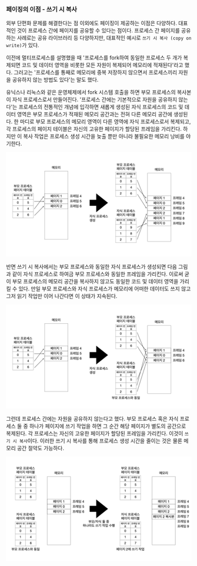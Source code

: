 ### 페이징의 이점 - 쓰기 시 복사
외부 단편화 문제를 해결한다는 점 이외에도 페이징이 제공하는 이점은 다양하다. 대표적인 것이 프로세스 간에 페이지를 공유할 수 있다는 점이다. 프로세스 간 페이지를 공유하는 사례로는 공유 라이브러리 등 다양하지만, 대표적인 예시로 `쓰기 시 복사 (copy on write)`가 있다.

이전에 멀티프로세스를 설명했을 때 '프로세스를 fork하여 동일한 프로세스 두 개가 복제되면 코드 및 데이터 영역을 비롯한 모든 자원이 복제되어 메모리에 적재된다'라고 했다. 그러고는 '프로세스를 통째로 메모리에 중복 저장하지 않으면서 프로세스끼리 자원을 공유하지 않는 방법도 있다'는 말도 했다.

유닉스나 리눅스와 같은 운영체제에서 fork 시스템 호출을 하면 부모 프로세스의 복사본이 자식 프로세스로서 만들어진다. '프로세스 간에는 기본적으로 자원을 공유하지 않는다'는 프로세스의 전통적인 개념에 입각하면 새롭게 생성된 자식 프로세스의 코드 및 데이터 영역은 부모 프로세스가 적재된 메모리 공간과는 전혀 다른 메모리 공간에 생성된다. 한 마디로 부모 프로세스의 메모리 영역이 다른 영역에 자식 프로세스로서 복제되고, 각 프로세스의 페이지 테이블은 자신의 고유한 페이지가 할당된 프레임을 가리킨다. 하지만 이 복사 작업은 프로세스 생성 시간을 늦출 뿐만 아니라 불필요한 메모리 낭비를 야기한다.

![페이징 이점 - 쓰기 시 복사.001.jpeg](<images/페이징 이점 - 쓰기 시 복사.001.jpeg>)

반면 쓰기 시 복사에서는 부모 프로세스와 동일한 자식 프로세스가 생성되면 다음 그림과 같이 자식 프로세스로 하여금 부모 프로세스와 동일한 프레임을 가리킨다. 이로써 굳이 부모 프로세스의 메모리 공간을 복사하지 않고도 동일한 코드 및 데이터 영역을 가리킬 수 있다. 만일 부모 프로세스와 자식 프로세스가 메모리에 어떠한 데이터도 쓰지 않고 그저 읽기 작업만 이어 나간다면 이 상태가 지속된다.

![페이징 이점 - 쓰기 시 복사.002.jpeg](<images/페이징 이점 - 쓰기 시 복사.002.jpeg>)

그런데 프로세스 간에는 자원을 공유하지 않는다고 했다. 부모 프로세스 혹은 자식 프로세스 둘 중 하나가 페이지에 쓰기 작업을 하면 그 순간 해당 페이지가 별도의 공간으로 복제된다. 각 프로세스는 자신의 고유한 페이지가 할당된 프레임을 가리킨다. 이것이 `쓰기 시 복사`이다. 이러한 쓰기 시 복사를 통해 프로세스 생성 시간을 줄이는 것은 물론 메모리 공간 절약도 가능하다.

![페이징 이점 - 쓰기 시 복사.003.jpeg](<images/페이징 이점 - 쓰기 시 복사.003.jpeg>)

